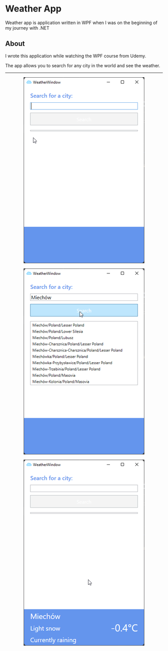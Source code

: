 # Weather App

Weather app is application written in WPF when I was on the beginning of my journey with .NET

## About

I wrote this application while watching the WPF course from Udemy.

The app allows you to search for any city in the world and see the weather.

<hr>

<center>

![Weahter App](./Screenshots/1.png)

![Weather App](./Screenshots/2.png)

![Weather App](./Screenshots/3.png)

</center>
